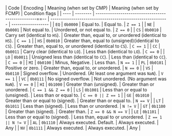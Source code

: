 

| Code | Encoding | Meaning (when set by CMP)                             | Meaning (when set by FCMP)                                | Condition flags    |
| ---- | -------- | -------------------------------------------------==-- | --------------------------------------------------------- | ------------------ |
| `EQ` | `0b0000` | Equal to.                                             | Equal to.                                                 | `Z == 1`           |
| `NE` | `0b0001` | Not equal to.                                         | Unordered, or not equal to.                               | `Z == 0`           |
| `CS` | `0b0010` | Carry set (identical to `HS`).                        | Greater than, equal to, or unordered (identical to `HS`). | `C == 1`           |
| `HS` | `0b0010` | Greater than, equal to (unsigned)(identical to `CS`). | Greater than, equal to, or unordered (identical to `CS`). | `C == 1`           |
| `CC` | `0b0011` | Carry clear (identical to `LO`).                      | Less than (identical to `LO`).                            | `C == 0`           |
| `LO` | `0b0011` | Unsigned less than (identical to `CC`).               | Less than (identical to `CC`).                            | `C == 0`           |
| `MI` | `0b0100` | Minus, Negative.                                      | Less than.                                                | `N == 1`           |
| `PL` | `0b0101` | Positive or zero.                                     | Greater than, equal to, or unordered.                     | `N == 0`           |
| `VS` | `0b0110` | Signed overflow.                                      | Unordered. (At least one argument was `NaN`).             | `V == 1`           |
| `VC` | `0b0111` | No signed overflow.                                   | Not unordered. (No argument was `NaN`).                   | `V == 0`           |
| `HI` | `0b1000` | Greater than (unsigned).                              | Greater than or unordered.                                | `C == 1 && Z == 0` |
| `LS` | `0b1001` | Less than or equal to (unsigned).                     | Less than or equal to.                                    | `C == 0 || Z == 1` |
| `GE` | `0b1010` | Greater than or equal to (signed).                    | Greater than or equal to.                                 | `N == V`           |
| `LT` | `0b1011` | Less than (signed).                                   | Less than or unordered.                                   | `N != V`           |
| `GT` | `0b1100` | Greater than (signed).                                | Greater than.                                             | `Z == 0 && N == V` |
| `LE` | `0b1101` | Less than or equal to (signed).                       | Less than, equal to or unordered.                         | `Z == 1 || N != V` |
| `AL` | `0b1110` | Always executed. Default.                             | Always executed.                                          | Any                |
| `NV` | `0b1111` | Always executed.                                      | Always executed.                                          | Any                |
